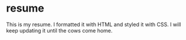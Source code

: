 # resume
This is my resume. I formatted it with HTML and styled it with CSS. I will keep updating it until the cows come home.

